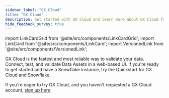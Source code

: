 ```yaml
---
sidebar_label: "GX Cloud"
title: "GX Cloud"
description: Get started with GX Cloud and learn more about GX Cloud features and functionality.
hide_feedback_survey: true
---
```


import LinkCardGrid from '@site/src/components/LinkCardGrid';
import LinkCard from '@site/src/components/LinkCard';
import VersionedLink from '@site/src/components/VersionedLink';

<p class="DocItem__header-description">
GX Cloud is the fastest and most reliable way to validate your data. Connect, test, and validate Data Assets in a web-based UI. If you're ready to get started and have a Snowflake instance, try the <VersionedLink to='/cloud/quickstarts/snowflake_quickstart'>Quickstart for GX Cloud and Snowflake.</VersionedLink>

If you're eager to try GX Cloud, and you haven't requested a GX Cloud account, <a href='https://greatexpectations.io/cloud'>sign up here</a>.
</p>

<LinkCardGrid>
  <LinkCard topIcon label="Set up GX Cloud" description="To get the most from GX Cloud, configure your environment first." to="/cloud/set_up_gx_cloud" icon="/img/small_gx_logo.png" />
  <LinkCard topIcon label="Quickstarts" description="Quickly connect GX Cloud to Data Assets stored on your Snowflake instance." to="/cloud/quickstarts/snowflake_quickstart" icon="/img/small_gx_logo.png" />
  <LinkCard topIcon label="Manage Data Assets" description="Create, edit, or delete a Data Asset." to="/cloud/data_assets/manage_data_assets" icon="/img/small_gx_logo.png" />
  <LinkCard topIcon label="Manage Expectations" description="Create, edit, or delete an Expectation." to="/cloud/expectations/manage_expectations" icon="/img/small_gx_logo.png" />
  <LinkCard topIcon label="Manage Expectation Suites" description="Create or delete Expectation Suites." to="/cloud/expectation_suites/manage_expectation_suites" icon="/img/small_gx_logo.png" />
  <LinkCard topIcon label="Manage Validations" description="Run a Validation, or view the Validation run history." to="/cloud/validations/manage_validations" icon="/img/small_gx_logo.png" />
  <LinkCard topIcon label="Manage Checkpoints" description="Add, run, edit, or delete a Checkpoint." to="/cloud/checkpoints/manage_checkpoints" icon="/img/small_gx_logo.png" />
  <LinkCard topIcon label="Manage users and access tokens" description="Manage GX Cloud users and access tokens." to="/cloud/users/manage_users" icon="/img/small_gx_logo.png" />
</LinkCardGrid>
